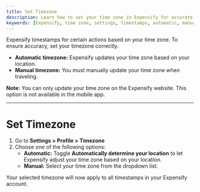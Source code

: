 ```yaml
---
title: Set Timezone
description: Learn how to set your time zone in Expensify for accurate timestamps on expenses and reports.
keywords: [Expensify, time zone, settings, timestamps, automatic, manual]
---
```


Expensify timestamps for certain actions based on your time zone. To ensure accuracy, set your timezone correctly.

- **Automatic timezone:** Expensify updates your time zone based on your location.  
- **Manual timezone:** You must manually update your time zone when traveling.

**Note:** You can only update your time zone on the Expensify website. This option is not available in the mobile app.

---

# Set Timezone  

1. Go to **Settings > Profile > Timezone**
2. Choose one of the following options:  
   - **Automatic:** Toggle **Automatically determine your location** to let Expensify adjust your time zone based on your location.  
   - **Manual:** Select your time zone from the dropdown list.  

Your selected timezone will now apply to all timestamps in your Expensify account.
